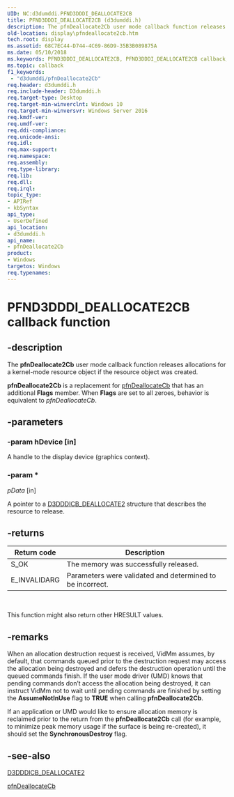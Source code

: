 ```yaml
---
UID: NC:d3dumddi.PFND3DDDI_DEALLOCATE2CB
title: PFND3DDDI_DEALLOCATE2CB (d3dumddi.h)
description: The pfnDeallocate2Cb user mode callback function releases allocations for a kernel-mode resource object if the resource object was created.
old-location: display\pfndeallocate2cb.htm
tech.root: display
ms.assetid: 68C7EC44-D744-4C69-86D9-35B3B089875A
ms.date: 05/10/2018
ms.keywords: PFND3DDDI_DEALLOCATE2CB, PFND3DDDI_DEALLOCATE2CB callback, d3dumddi/pfnDeallocate2Cb, display.pfndeallocate2cb, pfnDeallocate2Cb, pfnDeallocate2Cb callback function [Display Devices]
ms.topic: callback
f1_keywords:
 - "d3dumddi/pfnDeallocate2Cb"
req.header: d3dumddi.h
req.include-header: D3dumddi.h
req.target-type: Desktop
req.target-min-winverclnt: Windows 10
req.target-min-winversvr: Windows Server 2016
req.kmdf-ver: 
req.umdf-ver: 
req.ddi-compliance: 
req.unicode-ansi: 
req.idl: 
req.max-support: 
req.namespace: 
req.assembly: 
req.type-library: 
req.lib: 
req.dll: 
req.irql: 
topic_type:
- APIRef
- kbSyntax
api_type:
- UserDefined
api_location:
- d3dumddi.h
api_name:
- pfnDeallocate2Cb
product:
- Windows
targetos: Windows
req.typenames: 
---
```


# PFND3DDDI_DEALLOCATE2CB callback function


## -description


The <b>pfnDeallocate2Cb</b> user mode callback function releases allocations for a kernel-mode resource object if the resource object was created.

<b>pfnDeallocate2Cb</b> is a replacement for <a href="https://docs.microsoft.com/windows-hardware/drivers/ddi/content/d3dumddi/nc-d3dumddi-pfnd3dddi_deallocatecb">pfnDeallocateCb</a> that has an additional <b>Flags</b> member. When <b>Flags</b> are set to all zeroes, behavior is equivalent to <i>pfnDeallocateCb</i>.
  


## -parameters




### -param hDevice [in]

A handle to the display device (graphics context).


### -param *








*pData* [in]

A pointer to a <a href="https://docs.microsoft.com/windows-hardware/drivers/ddi/content/d3dumddi/ns-d3dumddi-_d3dddicb_deallocate2">D3DDDICB_DEALLOCATE2</a> structure that describes the resource to release.


## -returns



|Return code|Description|
|--- |--- |
|S_OK|The memory was successfully released.|
|E_INVALIDARG|Parameters were validated and determined to be incorrect.|
 

This function might also return other HRESULT values.




## -remarks



When an allocation destruction request is received, VidMm assumes, by default, that commands queued prior to the destruction request may access the allocation being destroyed and defers the destruction operation until the queued commands finish. If the user mode driver (UMD) knows that pending commands don’t access the allocation being destroyed, it can instruct VidMm not to wait until pending commands are finished by setting the <b>AssumeNotInUse</b> flag to <b>TRUE</b> when calling <b>pfnDeallocate2Cb</b>.

If an application or UMD would like to ensure allocation memory is reclaimed prior to the return from the <b>pfnDeallocate2Cb</b> call (for example, to minimize peak memory usage if the surface is being re-created), it should set the <b>SynchronousDestroy</b> flag.





## -see-also




<a href="https://docs.microsoft.com/windows-hardware/drivers/ddi/content/d3dumddi/ns-d3dumddi-_d3dddicb_deallocate2">D3DDDICB_DEALLOCATE2</a>



<a href="https://docs.microsoft.com/windows-hardware/drivers/ddi/content/d3dumddi/nc-d3dumddi-pfnd3dddi_deallocatecb">pfnDeallocateCb</a>
 

 

